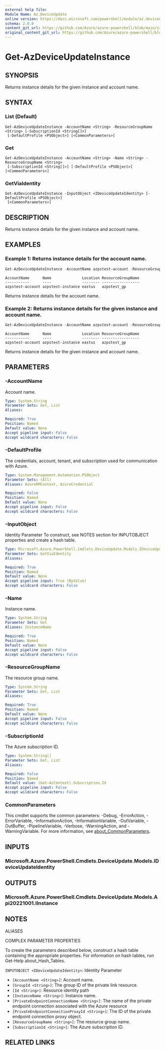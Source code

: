 ```yaml
---
external help file: 
Module Name: Az.DeviceUpdate
online version: https://docs.microsoft.com/powershell/module/az.deviceupdate/get-azdeviceupdateinstance
schema: 2.0.0
content_git_url: https://github.com/Azure/azure-powershell/blob/main/src/DeviceUpdate/help/Get-AzDeviceUpdateInstance.md
original_content_git_url: https://github.com/Azure/azure-powershell/blob/main/src/DeviceUpdate/help/Get-AzDeviceUpdateInstance.md
---
```


# Get-AzDeviceUpdateInstance

## SYNOPSIS
Returns instance details for the given instance and account name.

## SYNTAX

### List (Default)
```
Get-AzDeviceUpdateInstance -AccountName <String> -ResourceGroupName <String> [-SubscriptionId <String[]>]
 [-DefaultProfile <PSObject>] [<CommonParameters>]
```

### Get
```
Get-AzDeviceUpdateInstance -AccountName <String> -Name <String> -ResourceGroupName <String>
 [-SubscriptionId <String[]>] [-DefaultProfile <PSObject>] [<CommonParameters>]
```

### GetViaIdentity
```
Get-AzDeviceUpdateInstance -InputObject <IDeviceUpdateIdentity> [-DefaultProfile <PSObject>]
 [<CommonParameters>]
```

## DESCRIPTION
Returns instance details for the given instance and account name.

## EXAMPLES

### Example 1: Returns instance details for the account name.
```powershell
Get-AzDeviceUpdateInstance -AccountName azpstest-account -ResourceGroupName azpstest_gp
```

```output
AccountName      Name              Location ResourceGroupName
-----------      ----              -------- -----------------
azpstest-account azpstest-instance eastus   azpstest_gp
```

Returns instance details for the account name.

### Example 2: Returns instance details for the given instance and account name.
```powershell
Get-AzDeviceUpdateInstance -AccountName azpstest-account -ResourceGroupName azpstest_gp -Name azpstest-instance
```

```output
AccountName      Name              Location ResourceGroupName
-----------      ----              -------- -----------------
azpstest-account azpstest-instance eastus   azpstest_gp
```

Returns instance details for the given instance and account name.

## PARAMETERS

### -AccountName
Account name.

```yaml
Type: System.String
Parameter Sets: Get, List
Aliases:

Required: True
Position: Named
Default value: None
Accept pipeline input: False
Accept wildcard characters: False
```

### -DefaultProfile
The credentials, account, tenant, and subscription used for communication with Azure.

```yaml
Type: System.Management.Automation.PSObject
Parameter Sets: (All)
Aliases: AzureRMContext, AzureCredential

Required: False
Position: Named
Default value: None
Accept pipeline input: False
Accept wildcard characters: False
```

### -InputObject
Identity Parameter
To construct, see NOTES section for INPUTOBJECT properties and create a hash table.

```yaml
Type: Microsoft.Azure.PowerShell.Cmdlets.DeviceUpdate.Models.IDeviceUpdateIdentity
Parameter Sets: GetViaIdentity
Aliases:

Required: True
Position: Named
Default value: None
Accept pipeline input: True (ByValue)
Accept wildcard characters: False
```

### -Name
Instance name.

```yaml
Type: System.String
Parameter Sets: Get
Aliases: InstanceName

Required: True
Position: Named
Default value: None
Accept pipeline input: False
Accept wildcard characters: False
```

### -ResourceGroupName
The resource group name.

```yaml
Type: System.String
Parameter Sets: Get, List
Aliases:

Required: True
Position: Named
Default value: None
Accept pipeline input: False
Accept wildcard characters: False
```

### -SubscriptionId
The Azure subscription ID.

```yaml
Type: System.String[]
Parameter Sets: Get, List
Aliases:

Required: False
Position: Named
Default value: (Get-AzContext).Subscription.Id
Accept pipeline input: False
Accept wildcard characters: False
```

### CommonParameters
This cmdlet supports the common parameters: -Debug, -ErrorAction, -ErrorVariable, -InformationAction, -InformationVariable, -OutVariable, -OutBuffer, -PipelineVariable, -Verbose, -WarningAction, and -WarningVariable. For more information, see [about_CommonParameters](http://go.microsoft.com/fwlink/?LinkID=113216).

## INPUTS

### Microsoft.Azure.PowerShell.Cmdlets.DeviceUpdate.Models.IDeviceUpdateIdentity

## OUTPUTS

### Microsoft.Azure.PowerShell.Cmdlets.DeviceUpdate.Models.Api20221001.IInstance

## NOTES

ALIASES

COMPLEX PARAMETER PROPERTIES

To create the parameters described below, construct a hash table containing the appropriate properties. For information on hash tables, run Get-Help about_Hash_Tables.


`INPUTOBJECT <IDeviceUpdateIdentity>`: Identity Parameter
  - `[AccountName <String>]`: Account name.
  - `[GroupId <String>]`: The group ID of the private link resource.
  - `[Id <String>]`: Resource identity path
  - `[InstanceName <String>]`: Instance name.
  - `[PrivateEndpointConnectionName <String>]`: The name of the private endpoint connection associated with the Azure resource
  - `[PrivateEndpointConnectionProxyId <String>]`: The ID of the private endpoint connection proxy object.
  - `[ResourceGroupName <String>]`: The resource group name.
  - `[SubscriptionId <String>]`: The Azure subscription ID.

## RELATED LINKS

